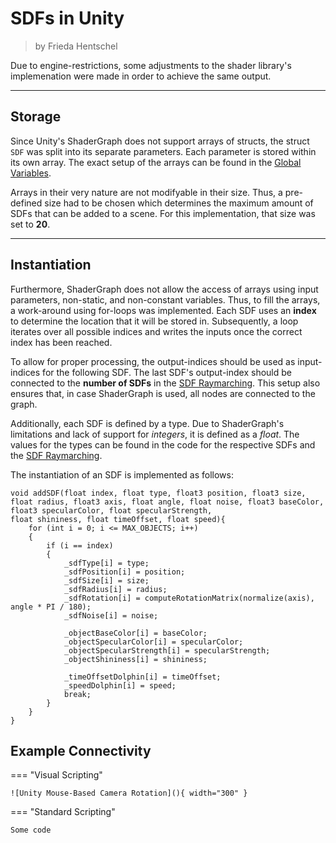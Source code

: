 <div class="container">
    <h1 class="main-heading">SDFs in Unity</h1>
    <blockquote class="author">by Frieda Hentschel</blockquote>
</div>

Due to engine-restrictions, some adjustments to the shader library's implemenation were made in order to achieve the same output. 

---

## Storage

Since Unity's ShaderGraph does not support arrays of structs, the struct ```SDF``` was split into its separate parameters. Each parameter is stored within its own array. The exact setup of the arrays can be found in the [Global Variables](../globalVariables.md). 

Arrays in their very nature are not modifyable in their size. Thus, a pre-defined size had to be chosen which determines the maximum amount of SDFs that can be added to a scene. For this implementation, that size was set to **20**. 

---

## Instantiation 

Furthermore, ShaderGraph does not allow the access of arrays using input parameters, non-static, and non-constant variables. Thus, to fill the arrays, a work-around using for-loops was implemented. Each SDF uses an **index** to determine the location that it will be stored in. Subsequently, a loop iterates over all possible indices and writes the inputs once the correct index has been reached.

To allow for proper processing, the output-indices should be used as input-indices for the following SDF. The last SDF's output-index should be connected to the **number of SDFs** in the [SDF Raymarching](raymarching.md). This setup also ensures that, in case ShaderGraph is used, all nodes are connected to the graph.

Additionally, each SDF is defined by a type. Due to ShaderGraph's limitations and lack of support for *integers*, it is defined as a *float*. The values for the types can be found in the code for the respective SDFs and the [SDF Raymarching](raymarching.md).

The instantiation of an SDF is implemented as follows:

``` hlsl
void addSDF(float index, float type, float3 position, float3 size, float radius, float3 axis, float angle, float noise, float3 baseColor, float3 specularColor, float specularStrength,
float shininess, float timeOffset, float speed){
    for (int i = 0; i <= MAX_OBJECTS; i++)
    {
        if (i == index)
        {
            _sdfType[i] = type;
            _sdfPosition[i] = position;
            _sdfSize[i] = size;
            _sdfRadius[i] = radius;
            _sdfRotation[i] = computeRotationMatrix(normalize(axis), angle * PI / 180);
            _sdfNoise[i] = noise;
            
            _objectBaseColor[i] = baseColor;
            _objectSpecularColor[i] = specularColor;
            _objectSpecularStrength[i] = specularStrength;
            _objectShininess[i] = shininess;

            _timeOffsetDolphin[i] = timeOffset;
            _speedDolphin[i] = speed;
            break;
        }
    }
}
```

## Example Connectivity

=== "Visual Scripting"

    ![Unity Mouse-Based Camera Rotation](){ width="300" }

=== "Standard Scripting"

    Some code